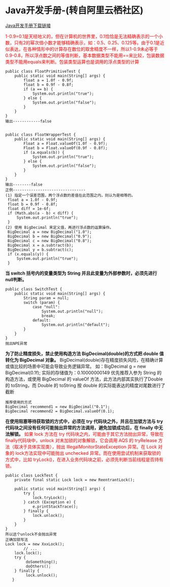 # Java开发手册-(转自阿里云栖社区)




[Java开发手册下载链接](https://github.com/alibaba/p3c)

<font color=red>1-0.9=0.1是天经地义的，但在计算机的世界里，0.1恰恰是无法精确表示的一个小数，只有2的幂次倍小数才能够精确表示，如：0.5、0.25、0.125等。由于0.1是近似表达，在各种情形中的计算存在数位的取舍精度不一样，所以1-0.9未必等于0.9-0.8，所以浮点数之间的等值判断，基本数据类型不能用==来比较，包装数据类型不能用equals来判断。包装类型运算也是调用的浮点类型的计算</font>
```
public class FloatPrimitiveTest {
    public static void main(String[] args) {
        float a = 1.0f - 0.9f;
        float b = 0.9f - 0.8f;
        if (a == b) {
            System.out.println("true");
        } else {
            System.out.println("false");
        }
    }
}
输出------------false


public class FloatWrapperTest {
    public static void main(String[] args) {
        Float a = Float.valueOf(1.0f - 0.9f);
        Float b = Float.valueOf(0.9f - 0.8f);
        if (a.equals(b)) {
            System.out.println("true");
        } else {
            System.out.println("false");
        }
    }
}
输出--------false
正例--------------------------------
(1) 指定一个误差范围，两个浮点数的差值在此范围之内，则认为是相等的。
 float a = 1.0f - 0.9f;
 float b = 0.9f - 0.8f;
 float diff = 1e-6f;
 if (Math.abs(a - b) < diff) {
     System.out.println("true");
 }
(2) 使用 BigDecimal 来定义值，再进行浮点数的运算操作。
 BigDecimal a = new BigDecimal("1.0");
 BigDecimal b = new BigDecimal("0.9");
 BigDecimal c = new BigDecimal("0.8");
 BigDecimal x = a.subtract(b);
 BigDecimal y = b.subtract(c);
 if (x.equals(y)) {
     System.out.println("true");
 }

```

<!--more-->

**当 switch 括号内的变量类型为 String 并且此变量为外部参数时，必须先进行 null判断。**
```
public class SwitchTest {
    public static void main(String[] args) {
        String param = null;
        switch (param) {
            case "null":
                System.out.println("null");
                break;
            default:
                System.out.println("default");
        }
    }
}
抛出NPE异常
```

**为了防止精度损失，禁止使用构造方法 BigDecimal(double)的方式把 double 值转化为 BigDecimal 对象。**
BigDecimal(double)存在精度损失风险，在精确计算或值比较的场景中可能会导致业务逻辑异常。
如：BigDecimal g = new BigDecimal(0.1f); 实际的存储值为：0.10000000149
优先推荐入参为 String 的构造方法，或使用 BigDecimal 的 valueOf 方法，此方法内部其实执行了Double 的 toString，而 Double 的 toString 按 double 的实际能表达的精度对尾数进行了截断
```
推荐使用的方式
BigDecimal recommend1 = new BigDecimal("0.1");
BigDecimal recommend2 = BigDecimal.valueOf(0.1);
```

**在使用阻塞等待获取锁的方式中，必须在 try 代码块之外，并且在加锁方法与 try 代码块之间没有任何可能抛出异常的方法调用，避免加锁成功后，在 finally 中无法解锁。**
<font color=red>如果 lock 方法在 try 代码块之内，可能由于其它方法抛出异常，导致在 finally代码块中，unlock 对未加锁的对象解锁，它会调用 AQS 的 tryRelease 方法（取决于具体实现类），抛出 IllegalMonitorStateException 异常。在 Lock 对象的 lock方法实现中可能抛出 unchecked 异常。而在使用尝试机制来获取锁的方式中，比如 tryLock()，在进入业务代码块之前，必须先判断当前线程是否持有锁。</font>
```
public class LockTest {
    private final static Lock lock = new ReentrantLock();

    public static void main(String[] args) {
        try {
            lock.tryLock();
        } catch (Exception e) {
            e.printStackTrace();
        } finally {
            lock.unlock();
        }
    }
}
所以这个unlock不会抛出异常
正确加锁写法
Lock lock = new XxxLock();
        // ...
    lock.lock();
    try {
         doSomething();
         doOthers();
    } finally {
         lock.unlock();
   }
```






